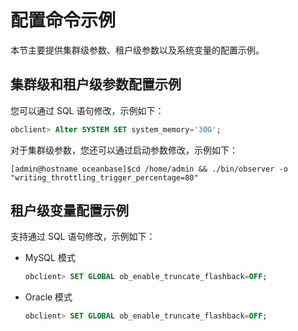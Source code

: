 配置命令示例 
===========================

本节主要提供集群级参数、租户级参数以及系统变量的配置示例。

集群级和租户级参数配置示例 
----------------------------------

您可以通过 SQL 语句修改，示例如下：

```sql
obclient> Alter SYSTEM SET system_memory='30G';
```



对于集群级参数，您还可以通过启动参数修改，示例如下：

```shell
[admin@hostname oceanbase]$cd /home/admin && ./bin/observer -o "writing_throttling_trigger_percentage=80"
```



租户级变量配置示例 
------------------------------

支持通过 SQL 语句修改，示例如下：

* MySQL 模式

  ```sql
  obclient> SET GLOBAL ob_enable_truncate_flashback=OFF;
  ```

  

* Oracle 模式

  ```sql
  obclient> SET GLOBAL ob_enable_truncate_flashback=OFF;
  ```

  



